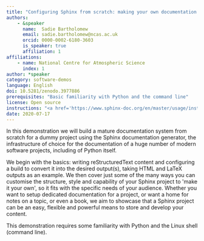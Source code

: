 ```yaml
---
title: "Configuring Sphinx from scratch: making your own documentation and making your documentation your own"
authors:
    - &speaker
      name:  Sadie Bartholomew
      email: sadie.bartholomew@ncas.ac.uk
      orcid: 0000-0002-6180-3603
      is_speaker: true
      affiliation: 1
affiliations:
    - name: National Centre for Atmospheric Science
      index: 1
author: *speaker
category: software-demos
language: English
doi: 10.5281/zenodo.3977886
prerequisites: "Basic familiarity with Python and the command line"
license: Open source
instructions: "<a href='https://www.sphinx-doc.org/en/master/usage/installation.html#installation-from-pypi'>https://sphinx-doc.org</a>"
date: 2020-07-17
---
```

In this demonstration we will build a mature documentation system from scratch for a dummy project using the Sphinx documentation generator, the infrastructure of choice for the documentation of a huge number of modern software projects, including of Python itself.

We begin with the basics: writing reStructuredText content and configuring a build to convert it into the desired output(s), taking HTML and LaTeX outputs as an example. We then cover just some of the many ways you can customise the structure, style and capability of your Sphinx project to 'make it your own', so it fits with the specific needs of your audience. Whether you want to setup dedicated documentation for a project, or want a home for notes on a topic, or even a book, we aim to showcase that a Sphinx project can be an easy, flexible and powerful means to store and develop your content.

This demonstration requires some familiarity with Python and the Linux shell (command line).
